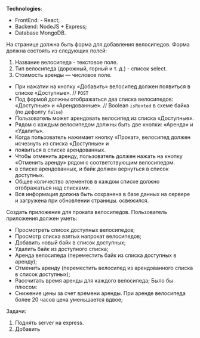**Technologies**:

- FrontEnd: - React;
- Backend: NodeJS + Express;
- Database MongoDB.

На странице должна быть форма для добавления велосипедов. Форма должна состоять из следующих полей:

1. Название велосипеда - текстовое поле.
2. Тип велосипеда (дорожный, горный и т. д.) - список select.
3. Cтоимость аренды — числовое поле.

- При нажатии на кнопку «Добавить» велосипед должен появиться в списке «Доступные». // `POST`
- Под формой должны отображаться два списка велосипедов: «Доступные» и «Арендованные». // Boolean `isRented` в схеме байка (по дефолту `false`)
- Пользователь может арендовать велосипед из списка «Доступные».
- Рядом с каждым велосипедом должны быть две кнопки: «Аренда» и «Удалить».
- Когда пользователь нажимает кнопку «Прокат», велосипед должен исчезнуть из списка «Доступные» и
- появиться в списке арендованных.
- Чтобы отменить аренду, пользователь должен нажать на кнопку «Отменить аренду» рядом с соответствующим велосипедом.
- в списке арендованных, и байк должен вернуться в список доступных.
- Общее количество элементов в каждом списке должно отображаться над списками.
- Вся информация должна быть сохранена в базе данных на сервере и загружена при обновлении страницы.
  освежился.

Создать приложение для проката велосипедов.
Пользователь приложения должен уметь:

- Просмотреть список доступных велосипедов;
- Просмотр списка взятых напрокат велосипедов;
- Добавить новый байк в список доступных;
- Удалить байк из доступного списка;
- Аренда велосипеда (переместить байк из списка доступных в аренду);
- Отменить аренду (переместить велосипед из арендованного списка в список доступных);
- Рассчитать время аренды для каждого велосипеда;
  Было бы плюсом:
- Снижение цены за счет времени аренды. При аренде велосипеда более 20 часов цена
  уменьшается вдвое;

Задачи:

1. Поднять server на express.
2. Добавить
